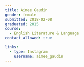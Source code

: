 ```yaml
---
title: Aimee Gaudin
gender: female
submitted: 2018-02-08
graduated: 2015
course:
  - English Literature & Language
contact_allowed: true

links:
  - type: Instagram
    username: aimee_gaudin
---
```

